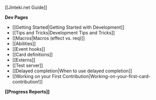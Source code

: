 [[Jinteki.net Guide]]

**Dev Pages**
* [[Getting Started|Getting Started with Development]]
* [[Tips and Tricks|Development Tips and Tricks]]
* [[Macros|Macros (effect vs. req)]]
* [[Abilities]]
* [[Event hooks]]
* [[Card definitions]]
* [[Externs]]
* [[Test server]]
* [[Delayed completion|When to use delayed completion]]
* [[Working on your First Contribution|Working-on-your-first-card-contribution!]]

**[[Progress Reports]]**